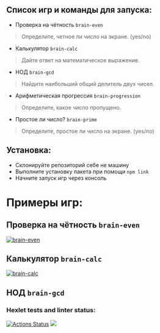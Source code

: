 ## Список игр и команды для запуска: 
* Проверка на чётность `brain-even`
> Определите, четное ли число на экране. (yes/no)
* Калькулятор `brain-calc`
> Дайте ответ на математическое выражение.
* НОД `brain-gcd`
> Найдите наибольший общий делитель двух чисел.
* Арифметическая прогрессия `brain-progression`
> Определите, какое число пропущено.
* Простое ли число? `brain-prime`
> Определите, простое ли число на экране. (yes/no)
## Установка: 
* Склонируйте репозиторий себе не машину
* Выполните установку пакета при помощи `npm link`
* Начните запуск игр через консоль
# Примеры игр:
## Проверка на чётность `brain-even`
<a href="https://imgbb.com/"><img src="https://i.ibb.co/Bn1b5Sq/85.png" alt=brain-even></a>
## Калькулятор `brain-calc` 
<a href="https://imgbb.com/"><img src="https://i.ibb.co/9VGSmgJ/86.png" alt=brain-calc></a>
## НОД `brain-gcd`

### Hexlet tests and linter status:
[![Actions Status](https://github.com/Mariya3067237/frontend-project-44/workflows/hexlet-check/badge.svg)](https://github.com/Mariya3067237/frontend-project-44/actions)
<a href="https://codeclimate.com/github/Mariya3067237/frontend-project-44/maintainability"><img src="https://api.codeclimate.com/v1/badges/86cc2601b61b88d8f820/maintainability" /></a>
